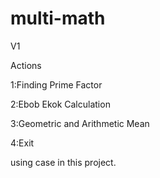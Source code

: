 # multi-math
V1


Actions

1:Finding Prime Factor

2:Ebob Ekok Calculation

3:Geometric and Arithmetic Mean

4:Exit

using case in this project.
